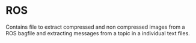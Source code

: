 # ROS

Contains file to extract compressed and non compressed images from a ROS bagfile and extracting messages from a topic in a individual text files.
